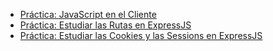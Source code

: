 * [Práctica: JavaScript en el Cliente](practicaconversordetemperaturas.md)
* [Práctica: Estudiar las Rutas en ExpressJS](practicalearningrouting.md)
* [Práctica: Estudiar las Cookies y las Sessions en ExpressJS](practicalearningcookies.md)
